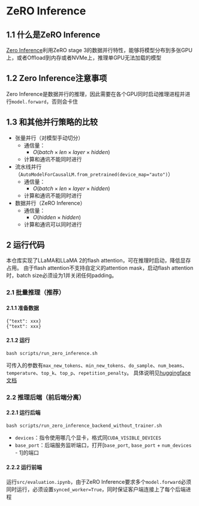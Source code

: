 # ZeRO Inference

## 1.1 什么是ZeRO Inference
[Zero Inference](https://www.deepspeed.ai/2022/09/09/zero-inference.html)利用ZeRO stage 3的数据并行特性，能够将模型分布到多张GPU上，或者Offload到内存或者NVMe上，推理单GPU无法加载的模型

## 1.2 Zero Inference注意事项
Zero Inference是数据并行的推理，因此需要在各个GPU同时启动推理进程并进行`model.forward`，否则会卡住

## 1.3 和其他并行策略的比较
- 张量并行（对模型手动切分）
    - 通信量：
        - $O(batch \times len \times layer \times hidden)$
    - 计算和通讯不能同时进行
- 流水线并行（`AutoModelForCausalLM.from_pretrained(device_map="auto")`）
    - 通信量：
        - $O(batch \times len \times layer \times hidden)$
    - 计算和通讯不能同时进行
- 数据并行（ZeRO Inference）
    - 通信量：
        - $O(hidden \times hidden)$
    - 计算和通讯可以同时进行

## 2 运行代码
本仓库实现了LLaMA和LLaMA 2的flash attention，可在推理时启动，降低显存占用。
由于flash attention不支持自定义的attention mask，启动flash attention时，batch size必须设为1并关闭任何padding。
### 2.1 批量推理（推荐）

#### 2.1.1 准备数据
```
{"text": xxx}
{"text": xxx}
```

#### 2.1.2 运行
```
bash scripts/run_zero_inference.sh
```
可传入的参数有`max_new_tokens`、`min_new_tokens`、`do_sample`、`num_beams`、`temperature`、`top_k`、`top_p`、`repetition_penalty`。
具体说明见[huggingface文档](https://huggingface.co/docs/transformers/main/main_classes/text_generation)

### 2.2 推理后端（前后端分离）

#### 2.2.1 运行后端
```
bash scripts/run_zero_inference_backend_without_trainer.sh
```
- `devices`：指令使用哪几个显卡，格式同`CUDA_VISIBLE_DEVICES`
- `base_port`：后端服务监听端口，打开[`base_port`, `base_port` + `num_devices` - 1]的端口

#### 2.2.2 运行前端
运行`src/evaluation.ipynb`，由于ZeRO Inference要求多个`model.forward`必须同时运行，必须设置`synced_worker=True`，同时保证客户端连接上了每个后端进程
